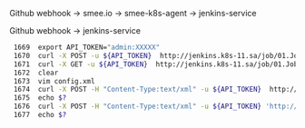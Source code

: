 Github webhook -> smee.io -> smee-k8s-agent -> jenkins-service

Github webhook  -> jenkins-service

```bash
 1669  export API_TOKEN="admin:XXXXX"
 1670  curl -X POST -u ${API_TOKEN}  http://jenkins.k8s-11.sa/job/01.Job/build
 1671  curl -X GET -u ${API_TOKEN}  http://jenkins.k8s-11.sa/job/01.Job/config.xml -o config.xml
 1672  clear
 1673  vim config.xml
 1674  curl -X POST -H "Content-Type:text/xml" -u ${API_TOKEN}  http://jenkins.k8s-11.sa/job/01.Job/config.xml --data-binary "@config.xml"
 1675  echo $?
 1676  curl -X POST -H "Content-Type:text/xml" -u ${API_TOKEN} 'http://jenkins.k8s-11.sa/createItem?name=99.task' --data-binary "@config.xml"
 1677  echo $?
```
